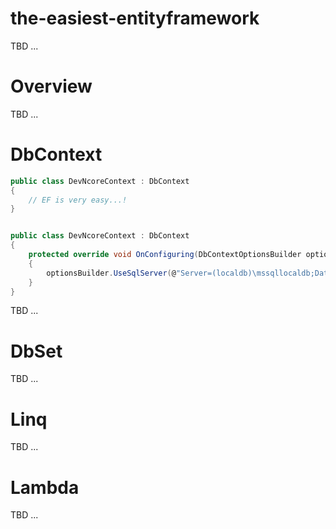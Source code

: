 # the-easiest-entityframework

TBD ...

# Overview

TBD ...

# DbContext

```csharp
public class DevNcoreContext : DbContext
{
    // EF is very easy...!
}
```

```csharp

public class DevNcoreContext : DbContext
{
    protected override void OnConfiguring(DbContextOptionsBuilder optionsBuilder)
    {
        optionsBuilder.UseSqlServer(@"Server=(localdb)\mssqllocaldb;Database=Test");
    }
}
```

TBD ...

# DbSet

TBD ...

# Linq

TBD ...

# Lambda

TBD ...

